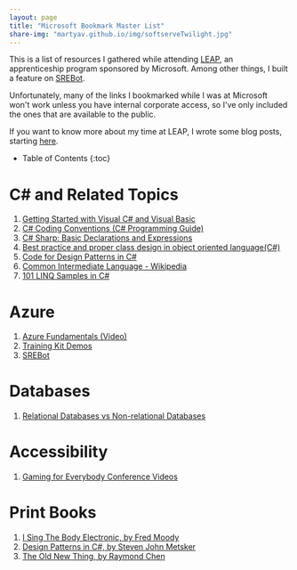 ```yaml
---
layout: page
title: "Microsoft Bookmark Master List"
share-img: "martyav.github.io/img/softserveTwilight.jpg"
---
```


This is a list of resources I gathered while attending [LEAP](http://www.industryexplorers.com), an apprenticeship program sponsored by Microsoft. Among other things, I built a feature on [SREBot](https://www.usenix.org/conference/srecon17asia/program/presentation/guimaraes). 

Unfortunately, many of the links I bookmarked while I was at Microsoft won't work unless you have internal corporate access, so I've only included the ones that are available to the public. 

If you want to know more about my time at LEAP, I wrote some blog posts, starting [here](https://martyav.github.io/2018-02-28-moving-and-changing/).


* Table of Contents
{:toc}

# C# and Related Topics
1. [Getting Started with Visual C# and Visual Basic](https://msdn.microsoft.com/en-us/library/dd492171.aspx)
1. [C# Coding Conventions (C# Programming Guide)](https://docs.microsoft.com/en-us/dotnet/csharp/programming-guide/inside-a-program/coding-conventions)
1. [C# Sharp: Basic Declarations and Expressions](https://www.w3resource.com/csharp-exercises/basic/index.php)
1. [Best practice and proper class design in object oriented language(C#)](https://www.codeproject.com/Questions/232598/Best-practice-and-proper-class-design-in-object-or)
1. [Code for Design Patterns in C#](https://github.com/wwake/dpics)
1. [Common Intermediate Language - Wikipedia](https://en.wikipedia.org/wiki/Common_Intermediate_Language)
1. [101 LINQ Samples in C#](https://code.msdn.microsoft.com/101-LINQ-Samples-3fb9811b#content)

# Azure
1. [Azure Fundamentals (Video)](https://www.youtube.com/watch?v=1edLpzK92aw)
1. [Training Kit Demos](https://github.com/Azure-Readiness/MicrosoftAzureTrainingKit/tree/master/Demos)
1. [SREBot](https://www.usenix.org/conference/srecon17asia/program/presentation/guimaraes)

# Databases
1. [Relational Databases vs Non-relational Databases](http://www.jamesserra.com/archive/2015/08/relational-databases-vs-non-relational-databases/)

# Accessibility
1. [Gaming for Everybody Conference Videos](https://channel9.msdn.com/Tags/g4e)

# Print Books
1. [I Sing The Body Electronic, by Fred Moody](https://www.goodreads.com/book/show/840725.I_Sing_the_Body_Electronic)
1. [Design Patterns in C#, by Steven John Metsker](https://www.goodreads.com/book/show/85038.Design_Patterns_in_C_)
1. [The Old New Thing, by Raymond Chen](https://www.goodreads.com/book/show/194791.The_Old_New_Thing)
